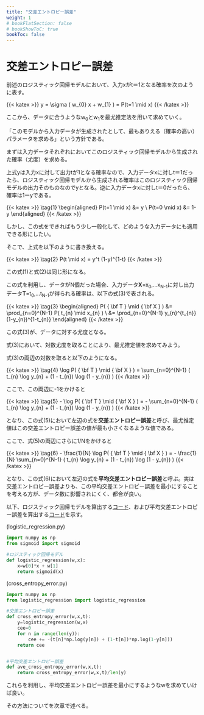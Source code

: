 ```yaml
---
title: "交差エントロピー誤差"
weight: 1
# bookFlatSection: false
# bookShowToC: true
bookToc: false
---
```


# 交差エントロピー誤差

前述のロジスティック回帰モデルにおいて、入力xがt＝1となる確率を次のように表す。

{{< katex  >}}
y  =  \sigma ( w_{0} x + w_{1} )  =  P(t=1 \mid x)
{{< /katex >}}

ここから、データに合うようなw<sub>0</sub>とw<sub>1</sub>を最尤推定法を用いて求めていく。

「このモデルから入力データが生成されたとして、最もありえる（確率の高い）パラメータを求める」という方針である。

まずは入力データそれぞれにおいてこのロジスティック回帰モデルから生成された確率（尤度）を求める。

上式yは入力xに対して出力tが1となる確率なので、入力データxに対しt＝1だったら、ロジスティック回帰モデルから生成される確率はこのロジスティック回帰モデルの出力そのものなのでyとなる。逆に入力データxに対しt＝0だったら、確率は1ーyである。

{{< katex  >}}
\tag{1}
\begin{aligned}
    P(t=1 \mid x) &= y \\
    P(t=0 \mid x) &= 1-y
\end{aligned}
{{< /katex >}}

しかし、この式をできればもう少し一般化して、どのような入力データにも適用できる形にしたい。

そこで、上式を以下のように書き換える。

{{< katex  >}}
\tag{2}
P(t \mid x) = y^t (1-y)^{1-t}
{{< /katex >}}

この式(1)と式(2)は同じ形になる。

この式を利用し、データがN個だった場合、入力データ<b>X</b>=x<sub>0</sub>,…x<sub>N-1</sub>に対し出力データ<b>T</b>=t<sub>0</sub>,…t<sub>N-1</sub>が得られる確率は、以下の式(3)で表される。

{{< katex  >}}
\tag{3}
\begin{aligned}
    P( { \bf T } \mid { \bf X } ) 
        &= \prod_{n=0}^{N-1} P( t_{n} \mid x_{n} )  \\
        &= \prod_{n=0}^{N-1} y_{n}^{t_{n}} (1-y_{n})^{1-t_{n}}
\end{aligned}
{{< /katex >}}

この式(3)が、データに対する尤度となる。

式(3)において、対数尤度を取ることにより、最尤推定値を求めてみよう。

式(3)の両辺の対数を取ると以下のようになる。

{{< katex  >}}
\tag{4}
    \log P( { \bf T } \mid { \bf X } ) 
        = \sum_{n=0}^{N-1} ( t_{n} \log y_{n} + (1 - t_{n}) \log (1 - y_{n}) ) 
{{< /katex >}}

ここで、この両辺に-1をかけると

{{< katex  >}}
\tag{5}
    - \log P( { \bf T } \mid { \bf X } ) 
        = - \sum_{n=0}^{N-1} ( t_{n} \log y_{n} + (1 - t_{n}) \log (1 - y_{n}) ) 
{{< /katex >}}

となり、この式(5)において左辺の式を**交差エントロピー誤差**と呼び、最尤推定値はこの交差エントロピー誤差の値が最も小さくなるような値である。

ここで、式(5)の両辺にさらに1/Nをかけると

{{< katex  >}}
\tag{6}
    - \frac{1}{N} \log P( { \bf T } \mid { \bf X } ) 
        = - \frac{1}{N} \sum_{n=0}^{N-1} ( t_{n} \log y_{n} + (1 - t_{n}) \log (1 - y_{n}) ) 
{{< /katex >}}

となり、この式(6)において左辺の式を**平均交差エントロピー誤差**と呼ぶ。実は交差エントロピー誤差よりも、この平均交差エントロピー誤差を最小にすることを考える方が、データ数に影響されにくく、都合が良い。

以下、ロジスティック回帰モデルを算出する[コード](https://github.com/WAT36/python/blob/master/machine_learning/classification/logistic_regression.py)、および平均交差エントロピー誤差を算出する[コード](https://github.com/WAT36/python/blob/master/machine_learning/classification/cross_entropy_error.py)を示す。


(logistic_regression.py)

```python
import numpy as np
from sigmoid import sigmoid

#ロジスティック回帰モデル
def logistic_regression(w,x):
    x=w[0]*x + w[1]
    return sigmoid(x)
```


(cross_entropy_error.py)

```python
import numpy as np
from logistic_regression import logistic_regression

#交差エントロピー誤差
def cross_entropy_error(w,x,t):
    y=logistic_regression(w,x)
    cee=0
    for n in range(len(y)):
        cee += -(t[n]*np.log(y[n]) + (1-t[n])*np.log(1-y[n]))
    return cee


#平均交差エントロピー誤差
def ave_cross_entropy_error(w,x,t):
    return cross_entropy_error(w,x,t)/len(y)
```

これらを利用し、平均交差エントロピー誤差を最小にするようなwを求めていけば良い。

その方法についてを次章で述べる。